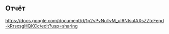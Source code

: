 ## Отчёт

https://docs.google.com/document/d/1p2vPvNuTvM_uI6NtsuIAXsZZtcFepd-kRrsxsgHQKCc/edit?usp=sharing
